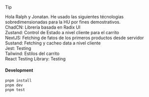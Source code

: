 > [!TIP]
> Hola Ralph y Jonatan.
> He usado las siguientes técnologias sobredimensionadas para la HU por fines demostrativos.\
> ChadCN: Librería basada en Radix UI \
> Zustand: Control de Estado a nivel cliente para el carrito \
> NextJS: Fetching de fatos de los primeros productos desde servidor \
> Sustand: Fetching y cacheo data a nivel cliente \
> Jest: Testing \
> Tailwind: Estilos del carrito \
> React Testing Library: Testing 


#### Development

```sh
pnpm install
pnpm dev
pnpm test
```




